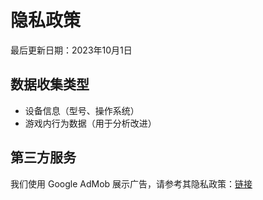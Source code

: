 <!DOCTYPE html>
<html>
<head>
  <title>游戏隐私政策</title>
  <link rel="stylesheet" href="css/style.css">
</head>
<body>
  <h1>隐私政策</h1>
  <p>最后更新日期：2023年10月1日</p>
  <section>
    <h2>数据收集类型</h2>
    <ul>
      <li>设备信息（型号、操作系统）</li>
      <li>游戏内行为数据（用于分析改进）</li>
    </ul>
  </section>
  <section>
    <h2>第三方服务</h2>
    <p>我们使用 Google AdMob 展示广告，请参考其隐私政策：<a href="https://policies.google.com/privacy">链接</a></p>
  </section>
</body>
</html>